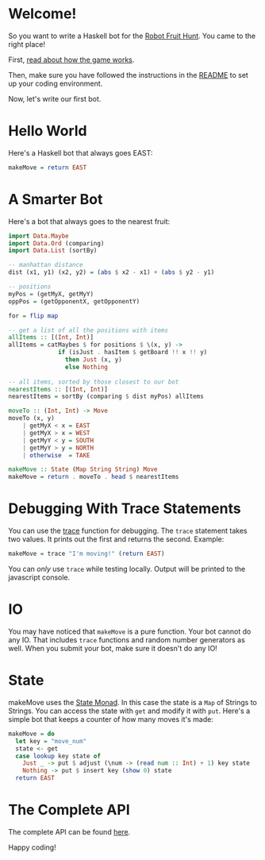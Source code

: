# Welcome!

So you want to write a Haskell bot for the [Robot Fruit Hunt](http://www.scribd.com/jobs/botrace). You came to the right place!

First, [read about how the game works](http://www.scribd.com/jobs/botrace_rules).

Then, make sure you have followed the instructions in the [README](https://github.com/egonSchiele/robot-fruit-hunt) to set up your coding environment.

Now, let's write our first bot.

# Hello World

Here's a Haskell bot that always goes EAST:

```haskell
makeMove = return EAST
```

# A Smarter Bot

Here's a bot that always goes to the nearest fruit:

```haskell
import Data.Maybe
import Data.Ord (comparing)
import Data.List (sortBy)

-- manhattan distance
dist (x1, y1) (x2, y2) = (abs $ x2 - x1) + (abs $ y2 - y1)

-- positions
myPos = (getMyX, getMyY)
oppPos = (getOpponentX, getOpponentY)

for = flip map

-- get a list of all the positions with items
allItems :: [(Int, Int)]
allItems = catMaybes $ for positions $ \(x, y) ->
              if (isJust . hasItem $ getBoard !! x !! y)
                then Just (x, y)
                else Nothing
 
-- all items, sorted by those closest to our bot
nearestItems :: [(Int, Int)]
nearestItems = sortBy (comparing $ dist myPos) allItems

moveTo :: (Int, Int) -> Move
moveTo (x, y)
    | getMyX < x = EAST
    | getMyX > x = WEST
    | getMyY < y = SOUTH
    | getMyY > y = NORTH
    | otherwise  = TAKE

makeMove :: State (Map String String) Move
makeMove = return . moveTo . head $ nearestItems
```

# Debugging With Trace Statements

You can use the [trace](http://www.haskell.org/ghc/docs/latest/html/libraries/base/Debug-Trace.html#v:trace) function for debugging.
The `trace` statement takes two values. It prints out the first and returns the second. Example:

```haskell
makeMove = trace "I'm moving!" (return EAST)
```

You can *only* use `trace` while testing locally. Output will be printed to the javascript console.

# IO

You may have noticed that `makeMove` is a pure function. Your bot cannot do any IO. That includes `trace` functions and random number generators as well. When you submit your bot, make sure it doesn't do any IO!

# State

makeMove uses the [State Monad](http://hackage.haskell.org/packages/archive/mtl/1.1.0.2/doc/html/Control-Monad-State-Lazy.html). In this case the state is a `Map` of Strings to Strings.
You can access the state with `get` and modify it with `put`. Here's a simple bot that keeps a counter of how many moves it's made:

```haskell
makeMove = do
  let key = "move_num"
  state <- get
  case lookup key state of
    Just _ -> put $ adjust (\num -> (read num :: Int) + 1) key state
    Nothing -> put $ insert key (show 0) state
  return EAST
```

# The Complete API
The complete API can be found [here](http://github.com/egonSchiele/robot-fruit-hunt/blob/master/haskell/HaskellAPI.markdown).

Happy coding!
